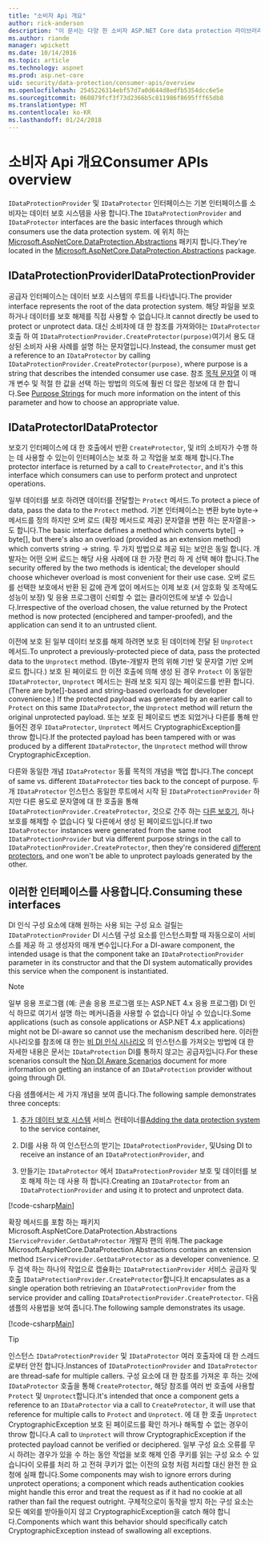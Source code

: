```yaml
---
title: "소비자 Api 개요"
author: rick-anderson
description: "이 문서는 다양 한 소비자 ASP.NET Core data protection 라이브러리 내에서 사용할 수 있는 Api의 간략 한 개요를 제공합니다."
ms.author: riande
manager: wpickett
ms.date: 10/14/2016
ms.topic: article
ms.technology: aspnet
ms.prod: asp.net-core
uid: security/data-protection/consumer-apis/overview
ms.openlocfilehash: 2545226314ebf57d7a0d644d8edfb5354dcc6e5e
ms.sourcegitcommit: 060879fcf3f73d2366b5c811986f8695fff65db8
ms.translationtype: MT
ms.contentlocale: ko-KR
ms.lasthandoff: 01/24/2018
---
```

# <a name="consumer-apis-overview"></a><span data-ttu-id="c14c3-103">소비자 Api 개요</span><span class="sxs-lookup"><span data-stu-id="c14c3-103">Consumer APIs overview</span></span>

<span data-ttu-id="c14c3-104">`IDataProtectionProvider` 및 `IDataProtector` 인터페이스는 기본 인터페이스를 소비자는 데이터 보호 시스템을 사용 합니다.</span><span class="sxs-lookup"><span data-stu-id="c14c3-104">The `IDataProtectionProvider` and `IDataProtector` interfaces are the basic interfaces through which consumers use the data protection system.</span></span> <span data-ttu-id="c14c3-105">에 위치 하는 [Microsoft.AspNetCore.DataProtection.Abstractions](https://www.nuget.org/packages/Microsoft.AspNetCore.DataProtection.Abstractions/) 패키지 합니다.</span><span class="sxs-lookup"><span data-stu-id="c14c3-105">They're located in the [Microsoft.AspNetCore.DataProtection.Abstractions](https://www.nuget.org/packages/Microsoft.AspNetCore.DataProtection.Abstractions/) package.</span></span>

## <a name="idataprotectionprovider"></a><span data-ttu-id="c14c3-106">IDataProtectionProvider</span><span class="sxs-lookup"><span data-stu-id="c14c3-106">IDataProtectionProvider</span></span>

<span data-ttu-id="c14c3-107">공급자 인터페이스는 데이터 보호 시스템의 루트를 나타냅니다.</span><span class="sxs-lookup"><span data-stu-id="c14c3-107">The provider interface represents the root of the data protection system.</span></span> <span data-ttu-id="c14c3-108">해당 파일을 보호 하거나 데이터를 보호 해제를 직접 사용할 수 없습니다.</span><span class="sxs-lookup"><span data-stu-id="c14c3-108">It cannot directly be used to protect or unprotect data.</span></span> <span data-ttu-id="c14c3-109">대신 소비자에 대 한 참조를 가져와야는 `IDataProtector` 호출 하 여 `IDataProtectionProvider.CreateProtector(purpose)`여기서 용도 대상된 소비자 사용 사례를 설명 하는 문자열입니다.</span><span class="sxs-lookup"><span data-stu-id="c14c3-109">Instead, the consumer must get a reference to an `IDataProtector` by calling `IDataProtectionProvider.CreateProtector(purpose)`, where purpose is a string that describes the intended consumer use case.</span></span> <span data-ttu-id="c14c3-110">참조 [목적 문자열](purpose-strings.md) 이 매개 변수 및 적절 한 값을 선택 하는 방법의 의도에 훨씬 더 많은 정보에 대 한 합니다.</span><span class="sxs-lookup"><span data-stu-id="c14c3-110">See [Purpose Strings](purpose-strings.md) for much more information on the intent of this parameter and how to choose an appropriate value.</span></span>

## <a name="idataprotector"></a><span data-ttu-id="c14c3-111">IDataProtector</span><span class="sxs-lookup"><span data-stu-id="c14c3-111">IDataProtector</span></span>

<span data-ttu-id="c14c3-112">보호기 인터페이스에 대 한 호출에서 반환 `CreateProtector`, 및 it의 소비자가 수행 하는 데 사용할 수 있는이 인터페이스는 보호 하 고 작업을 보호 해제 합니다.</span><span class="sxs-lookup"><span data-stu-id="c14c3-112">The protector interface is returned by a call to `CreateProtector`, and it's this interface which consumers can use to perform protect and unprotect operations.</span></span>

<span data-ttu-id="c14c3-113">일부 데이터를 보호 하려면 데이터를 전달할는 `Protect` 메서드.</span><span class="sxs-lookup"><span data-stu-id="c14c3-113">To protect a piece of data, pass the data to the `Protect` method.</span></span> <span data-ttu-id="c14c3-114">기본 인터페이스는 변환 byte byte-> 메서드를 정의 하지만 오버 로드 (확장 메서드로 제공) 문자열을 변환 하는 문자열을->도 합니다.</span><span class="sxs-lookup"><span data-stu-id="c14c3-114">The basic interface defines a method which converts byte[] -> byte[], but there's also an overload (provided as an extension method) which converts string -> string.</span></span> <span data-ttu-id="c14c3-115">두 가지 방법으로 제공 되는 보안은 동일 합니다. 개발자는 어떤 오버 로드는 해당 사용 사례에 대 한 가장 편리 하 게 선택 해야 합니다.</span><span class="sxs-lookup"><span data-stu-id="c14c3-115">The security offered by the two methods is identical; the developer should choose whichever overload is most convenient for their use case.</span></span> <span data-ttu-id="c14c3-116">오버 로드를 선택한 보호에서 반환 된 값에 관계 없이 메서드는 이제 보호 (서 암호화 및 조작에도 성능이 보장) 및 응용 프로그램이 신뢰할 수 없는 클라이언트에 보낼 수 있습니다.</span><span class="sxs-lookup"><span data-stu-id="c14c3-116">Irrespective of the overload chosen, the value returned by the Protect method is now protected (enciphered and tamper-proofed), and the application can send it to an untrusted client.</span></span>

<span data-ttu-id="c14c3-117">이전에 보호 된 일부 데이터 보호를 해제 하려면 보호 된 데이터에 전달 된 `Unprotect` 메서드.</span><span class="sxs-lookup"><span data-stu-id="c14c3-117">To unprotect a previously-protected piece of data, pass the protected data to the `Unprotect` method.</span></span> <span data-ttu-id="c14c3-118">(Byte-개발자 편의 위해 기반 및 문자열 기반 오버 로드 합니다.) 보호 된 페이로드 한 이전 호출에 의해 생성 된 경우 `Protect` 이 동일한 `IDataProtector`, `Unprotect` 메서드는 원래 보호 되지 않는 페이로드를 반환 합니다.</span><span class="sxs-lookup"><span data-stu-id="c14c3-118">(There are byte[]-based and string-based overloads for developer convenience.) If the protected payload was generated by an earlier call to `Protect` on this same `IDataProtector`, the `Unprotect` method will return the original unprotected payload.</span></span> <span data-ttu-id="c14c3-119">또는 보호 된 페이로드 변조 되었거나 다른를 통해 만들어진 경우 `IDataProtector`, `Unprotect` 메서드 CryptographicException를 throw 합니다.</span><span class="sxs-lookup"><span data-stu-id="c14c3-119">If the protected payload has been tampered with or was produced by a different `IDataProtector`, the `Unprotect` method will throw CryptographicException.</span></span>

<span data-ttu-id="c14c3-120">다른와 동일한 개념 `IDataProtector` 동률 목적의 개념을 백업 합니다.</span><span class="sxs-lookup"><span data-stu-id="c14c3-120">The concept of same vs. different `IDataProtector` ties back to the concept of purpose.</span></span> <span data-ttu-id="c14c3-121">두 개 `IDataProtector` 인스턴스 동일한 루트에서 시작 된 `IDataProtectionProvider` 하지만 다른 용도로 문자열에 대 한 호출을 통해 `IDataProtectionProvider.CreateProtector`, 것으로 간주 하는 [다른 보호기](purpose-strings.md), 하나 보호를 해제할 수 없습니다 및 다른에서 생성 된 페이로드입니다.</span><span class="sxs-lookup"><span data-stu-id="c14c3-121">If two `IDataProtector` instances were generated from the same root `IDataProtectionProvider` but via different purpose strings in the call to `IDataProtectionProvider.CreateProtector`, then they're considered [different protectors](purpose-strings.md), and one won't be able to unprotect payloads generated by the other.</span></span>

## <a name="consuming-these-interfaces"></a><span data-ttu-id="c14c3-122">이러한 인터페이스를 사용합니다.</span><span class="sxs-lookup"><span data-stu-id="c14c3-122">Consuming these interfaces</span></span>

<span data-ttu-id="c14c3-123">DI 인식 구성 요소에 대해 원하는 사용 되는 구성 요소 걸릴는 `IDataProtectionProvider` DI 시스템 구성 요소를 인스턴스화할 때 자동으로이 서비스를 제공 하 고 생성자의 매개 변수입니다.</span><span class="sxs-lookup"><span data-stu-id="c14c3-123">For a DI-aware component, the intended usage is that the component take an `IDataProtectionProvider` parameter in its constructor and that the DI system automatically provides this service when the component is instantiated.</span></span>

> [!NOTE]
> <span data-ttu-id="c14c3-124">일부 응용 프로그램 (예: 콘솔 응용 프로그램 또는 ASP.NET 4.x 응용 프로그램) DI 인식 하므로 여기서 설명 하는 메커니즘을 사용할 수 없습니다 아닐 수 있습니다.</span><span class="sxs-lookup"><span data-stu-id="c14c3-124">Some applications (such as console applications or ASP.NET 4.x applications) might not be DI-aware so cannot use the mechanism described here.</span></span> <span data-ttu-id="c14c3-125">이러한 시나리오를 참조에 대 한는 [비 DI 인식 시나리오](../configuration/non-di-scenarios.md) 의 인스턴스를 가져오는 방법에 대 한 자세한 내용은 문서는 `IDataProtection` DI를 통하지 않고는 공급자입니다.</span><span class="sxs-lookup"><span data-stu-id="c14c3-125">For these scenarios consult the [Non DI Aware Scenarios](../configuration/non-di-scenarios.md) document for more information on getting an instance of an `IDataProtection` provider without going through DI.</span></span>

<span data-ttu-id="c14c3-126">다음 샘플에서는 세 가지 개념을 보여 줍니다.</span><span class="sxs-lookup"><span data-stu-id="c14c3-126">The following sample demonstrates three concepts:</span></span>

1. <span data-ttu-id="c14c3-127">[추가 데이터 보호 시스템](../configuration/overview.md) 서비스 컨테이너를</span><span class="sxs-lookup"><span data-stu-id="c14c3-127">[Adding the data protection system](../configuration/overview.md) to the service container,</span></span>

2. <span data-ttu-id="c14c3-128">DI를 사용 하 여 인스턴스의 받기는 `IDataProtectionProvider`, 및</span><span class="sxs-lookup"><span data-stu-id="c14c3-128">Using DI to receive an instance of an `IDataProtectionProvider`, and</span></span>

3. <span data-ttu-id="c14c3-129">만들기는 `IDataProtector` 에서 `IDataProtectionProvider` 보호 및 데이터를 보호 해제 하는 데 사용 하 합니다.</span><span class="sxs-lookup"><span data-stu-id="c14c3-129">Creating an `IDataProtector` from an `IDataProtectionProvider` and using it to protect and unprotect data.</span></span>

[!code-csharp[Main](../using-data-protection/samples/protectunprotect.cs?highlight=26,34,35,36,37,38,39,40)]

<span data-ttu-id="c14c3-130">확장 메서드를 포함 하는 패키지 Microsoft.AspNetCore.DataProtection.Abstractions `IServiceProvider.GetDataProtector` 개발자 편의 위해.</span><span class="sxs-lookup"><span data-stu-id="c14c3-130">The package Microsoft.AspNetCore.DataProtection.Abstractions contains an extension method `IServiceProvider.GetDataProtector` as a developer convenience.</span></span> <span data-ttu-id="c14c3-131">모두 검색 하는 하나의 작업으로 캡슐화는 `IDataProtectionProvider` 서비스 공급자 및 호출 `IDataProtectionProvider.CreateProtector`합니다.</span><span class="sxs-lookup"><span data-stu-id="c14c3-131">It encapsulates as a single operation both retrieving an `IDataProtectionProvider` from the service provider and calling `IDataProtectionProvider.CreateProtector`.</span></span> <span data-ttu-id="c14c3-132">다음 샘플의 사용법을 보여 줍니다.</span><span class="sxs-lookup"><span data-stu-id="c14c3-132">The following sample demonstrates its usage.</span></span>

[!code-csharp[Main](./overview/samples/getdataprotector.cs?highlight=15)]

>[!TIP]
> <span data-ttu-id="c14c3-133">인스턴스 `IDataProtectionProvider` 및 `IDataProtector` 여러 호출자에 대 한 스레드로부터 안전 합니다.</span><span class="sxs-lookup"><span data-stu-id="c14c3-133">Instances of `IDataProtectionProvider` and `IDataProtector` are thread-safe for multiple callers.</span></span> <span data-ttu-id="c14c3-134">구성 요소에 대 한 참조를 가져온 후 하는 것에 `IDataProtector` 호출을 통해 `CreateProtector`, 해당 참조를 여러 번 호출에 사용할 `Protect` 및 `Unprotect`합니다.</span><span class="sxs-lookup"><span data-stu-id="c14c3-134">It's intended that once a component gets a reference to an `IDataProtector` via a call to `CreateProtector`, it will use that reference for multiple calls to `Protect` and `Unprotect`.</span></span> <span data-ttu-id="c14c3-135">에 대 한 호출 `Unprotect` CryptographicException 보호 된 페이로드를 확인 하거나 해독할 수 없는 경우이 throw 합니다.</span><span class="sxs-lookup"><span data-stu-id="c14c3-135">A call to `Unprotect` will throw CryptographicException if the protected payload cannot be verified or deciphered.</span></span> <span data-ttu-id="c14c3-136">일부 구성 요소 오류를 무시 하려는 경우가 있을 수 하는 동안 작업을 보호 해제 인증 쿠키를 읽는 구성 요소 수 있습니다이 오류를 처리 하 고 전혀 쿠키가 없는 이전의 요청 처럼 처리할 대신 완전 한 요청에 실패 합니다.</span><span class="sxs-lookup"><span data-stu-id="c14c3-136">Some components may wish to ignore errors during unprotect operations; a component which reads authentication cookies might handle this error and treat the request as if it had no cookie at all rather than fail the request outright.</span></span> <span data-ttu-id="c14c3-137">구체적으로이 동작을 방지 하는 구성 요소는 모든 예외를 받아들이지 않고 CryptographicException을 catch 해야 합니다.</span><span class="sxs-lookup"><span data-stu-id="c14c3-137">Components which want this behavior should specifically catch CryptographicException instead of swallowing all exceptions.</span></span>
